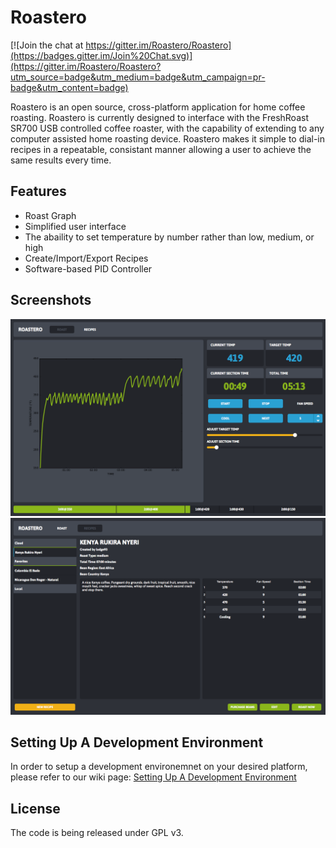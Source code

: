 # Roastero

[![Join the chat at https://gitter.im/Roastero/Roastero](https://badges.gitter.im/Join%20Chat.svg)](https://gitter.im/Roastero/Roastero?utm_source=badge&utm_medium=badge&utm_campaign=pr-badge&utm_content=badge)

Roastero is an open source, cross-platform application for home coffee roasting. Roastero is currently designed to interface with the FreshRoast SR700 USB controlled coffee roaster, with the capability of extending to any computer assisted home roasting device. Roastero makes it simple to dial-in recipes in a repeatable, consistant manner allowing a user to achieve the same results every time.

## Features
- Roast Graph
- Simplified user interface
- The abaility to set temperature by number rather than low, medium, or high
- Create/Import/Export Recipes
- Software-based PID Controller

## Screenshots
![Roast Tab Screenshot](screenshots/screen01.png)
![Recipe Tab Screenshot](screenshots/screen02.png)

## Setting Up A Development Environment
In order to setup a development environemnet on your desired platform, please refer to our wiki page: [Setting Up A Development Environment](https://github.com/Roastero/Roastero/wiki/Setting-Up-A-Development-Environment)

## License
The code is being released under GPL v3.
